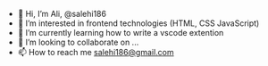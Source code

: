 - 👋 Hi, I’m Ali,  @salehi186
- 👀 I’m interested in frontend technologies (HTML, CSS JavaScript) 
- 🌱 I’m currently learning how to write a vscode extention
- 💞️ I’m looking to collaborate on ...
- 📫 How to reach me salehi186@gmail.com

<!---
salehi186/salehi186 is a ✨ special ✨ repository because its `README.md` (this file) appears on your GitHub profile.
You can click the Preview link to take a look at your changes.
--->
